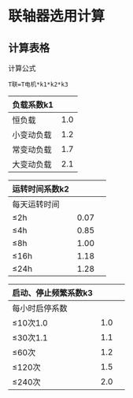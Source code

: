 # 联轴器选用计算

## 计算表格

计算公式

```
T联=T电机*k1*k2*k3
```

| 负载系数k1 |      |
| ---------- | ---- |
| 恒负载     | 1.0  |
| 小变动负载 | 1.2  |
| 常变动负载 | 1.7  |
| 大变动负载 | 2.1  |

| 运转时间系数k2 |      |      |
| -------------- | ---- | ---- |
| 每天运转时间   |      |      |
| ≤2h            | 0.07 |      |
| ≤4h            | 0.85 |      |
| ≤8h            | 1.00 |      |
| ≤16h           | 1.18 |      |
| ≤24h           | 1.28 |      |

| 启动、停止频繁系数k3 |      |      |
| -------------------- | ---- | ---- |
| 每小时启停系数       |      |      |
| ≤10次1.0             | 1.0  |      |
| ≤30次1.1             | 1.1  |      |
| ≤60次                | 1.2  |      |
| ≤120次               | 1.5  |      |
| ≤240次               | 2.0  |      |































